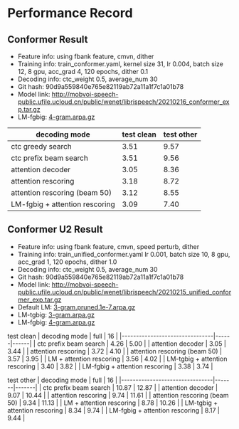 # Performance Record

## Conformer Result

* Feature info: using fbank feature, cmvn, dither
* Training info: train_conformer.yaml, kernel size 31, lr 0.004, batch size 12, 8 gpu, acc_grad 4, 120 epochs, dither 0.1
* Decoding info: ctc_weight 0.5, average_num 30
* Git hash: 90d9a559840e765e82119ab72a11a1f7c1a01b78
* Model link: http://mobvoi-speech-public.ufile.ucloud.cn/public/wenet/librispeech/20210216_conformer_exp.tar.gz
* LM-fgbig: [4-gram.arpa.gz](http://www.openslr.org/resources/11/4-gram.arpa.gz)

| decoding mode                  | test clean | test other |
|--------------------------------|------------|------------|
| ctc greedy search              | 3.51       | 9.57       |
| ctc prefix beam search         | 3.51       | 9.56       |
| attention decoder              | 3.05       | 8.36       |
| attention rescoring            | 3.18       | 8.72       |
| attention rescoring (beam 50)  | 3.12       | 8.55       |
| LM-fgbig + attention rescoring | 3.09       | 7.40       |

## Conformer U2 Result

* Feature info: using fbank feature, cmvn, speed perturb, dither
* Training info: train_unified_conformer.yaml lr 0.001, batch size 10, 8 gpu, acc_grad 1, 120 epochs, dither 1.0
* Decoding info: ctc_weight 0.5, average_num 30
* Git hash: 90d9a559840e765e82119ab72a11a1f7c1a01b78
* Model link: http://mobvoi-speech-public.ufile.ucloud.cn/public/wenet/librispeech/20210215_unified_conformer_exp.tar.gz
* Default LM: [3-gram.pruned.1e-7.arpa.gz](http://www.openslr.org/resources/11/3-gram.pruned.1e-7.arpa.gz)
* LM-tgbig: [3-gram.arpa.gz](http://www.openslr.org/resources/11/3-gram.arpa.gz)
* LM-fgbig: [4-gram.arpa.gz](http://www.openslr.org/resources/11/4-gram.arpa.gz)

test clean
| decoding mode                  | full | 16   |
|--------------------------------|------|------|
| ctc prefix beam search         | 4.26 | 5.00 |
| attention decoder              | 3.05 | 3.44 |
| attention rescoring            | 3.72 | 4.10 |
| attention rescoring (beam 50)  | 3.57 | 3.95 |
| LM + attention rescoring       | 3.56 | 4.02 |
| LM-tgbig + attention rescoring | 3.40 | 3.82 |
| LM-fgbig + attention rescoring | 3.38 | 3.74 |

test other
| decoding mode                  | full  | 16    |
|--------------------------------|-------|-------|
| ctc prefix beam search         | 10.87 | 12.87 |
| attention decoder              | 9.07  | 10.44 |
| attention rescoring            | 9.74  | 11.61 |
| attention rescoring (beam 50)  | 9.34  | 11.13 |
| LM + attention rescoring       | 8.78  | 10.26 |
| LM-tgbig + attention rescoring | 8.34  | 9.74  |
| LM-fgbig + attention rescoring | 8.17  | 9.44  |
